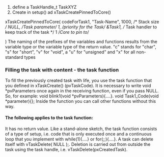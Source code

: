 1. define a TaskHandle_t TaskXYZ
2. Create in setup() ad xTaskCreatePinnedToCore()

xTaskCreatePinnedToCore(
codeForTask1,
"Task-Name",
1000,       /* Stack size */
NULL,       /*Task parameter*/
1,          /*priority for the Task*/
&Task1,     /* Task handler to keep track of the task */
1           /*Core to pin to*/

)
The naming of the prefixes of the variables and functions results from the variable type or
the variable type of the return value.
"c" stands for "char",
"s" for "short",
"v" for "void",
 a "u" for "unsigned" and
"x" for all non-standard types

### Filling the task with content - the task function
To fill the previously created task with life, you use the task function that you defined in xTaskCreate() (pvTaskCode). It is necessary to write void *pvParameters once again in the receiving function, even if you pass NULL. So, for example: void blink1(void *pvParameters){....}.
void Task1_Code(void *parameter){};
Inside the function you can call other functions without this way.

#### The following applies to the task function:
It has no return value.
Like a stand-alone sketch, the task function consists of a type of setup, i.e. code that is only executed once and a continuous loop that you implement with while(1){....} or for(;;){....}.
A task can delete itself with vTaskDelete( NULL );. Deletion is carried out from outside the task using the task handle, i.e. vTaskDelete(pxCreatedTask).
